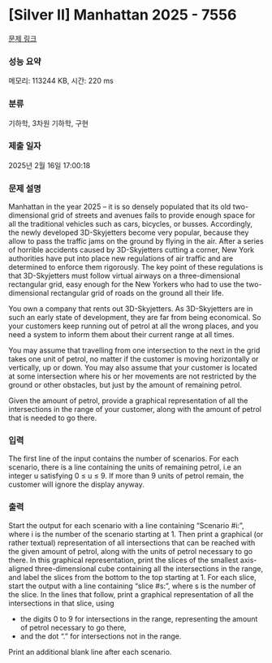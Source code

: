 # [Silver II] Manhattan 2025 - 7556 

[문제 링크](https://www.acmicpc.net/problem/7556) 

### 성능 요약

메모리: 113244 KB, 시간: 220 ms

### 분류

기하학, 3차원 기하학, 구현

### 제출 일자

2025년 2월 16일 17:00:18

### 문제 설명

<p>Manhattan in the year 2025 – it is so densely populated that its old two-dimensional grid of streets and avenues fails to provide enough space for all the traditional vehicles such as cars, bicycles, or busses. Accordingly, the newly developed 3D-Skyjetters become very popular, because they allow to pass the traffic jams on the ground by flying in the air. After a series of horrible accidents caused by 3D-Skyjetters cutting a corner, New York authorities have put into place new regulations of air traffic and are determined to enforce them rigorously. The key point of these regulations is that 3D-Skyjetters must follow virtual airways on a three-dimensional rectangular grid, easy enough for the New Yorkers who had to use the two-dimensional rectangular grid of roads on the ground all their life.</p>

<p>You own a company that rents out 3D-Skyjetters. As 3D-Skyjetters are in such an early state of development, they are far from being economical. So your customers keep running out of petrol at all the wrong places, and you need a system to inform them about their current range at all times.</p>

<p>You may assume that travelling from one intersection to the next in the grid takes one unit of petrol, no matter if the customer is moving horizontally or vertically, up or down. You may also assume that your customer is located at some intersection where his or her movements are not restricted by the ground or other obstacles, but just by the amount of remaining petrol.</p>

<p>Given the amount of petrol, provide a graphical representation of all the intersections in the range of your customer, along with the amount of petrol that is needed to go there.</p>

### 입력 

 <p>The first line of the input contains the number of scenarios. For each scenario, there is a line containing the units of remaining petrol, i.e an integer u satisfying 0 ≤ u ≤ 9. If more than 9 units of petrol remain, the customer will ignore the display anyway.</p>

### 출력 

 <p>Start the output for each scenario with a line containing “Scenario #i:”, where i is the number of the scenario starting at 1. Then print a graphical (or rather textual) representation of all intersections that can be reached with the given amount of petrol, along with the units of petrol necessary to go there. In this graphical representation, print the slices of the smallest axis-aligned three-dimensional cube containing all the intersections in the range, and label the slices from the bottom to the top starting at 1. For each slice, start the output with a line containing “slice #s:”, where s is the number of the slice. In the lines that follow, print a graphical representation of all the intersections in that slice, using</p>

<ul>
	<li>the digits 0 to 9 for intersections in the range, representing the amount of petrol necessary to go there,</li>
	<li>and the dot “.” for intersections not in the range.</li>
</ul>

<p>Print an additional blank line after each scenario.</p>

